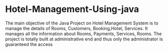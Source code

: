 # Hotel-Management-Using-java
The main objective of the Java Project on Hotel Management System is to manage the details of Rooms, Customers, Booking,Hotel, Services. It manages all the information about Rooms, Payments, Services, Rooms. The project is totally built at administrative end and thus only the administrator is guaranteed the access
